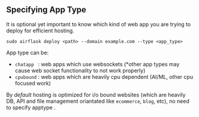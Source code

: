 ## Specifying App Type
It is optional yet important to know which kind of web app you are trying to deploy for efficient hosting.

```
sudo airflask deploy <path> --domain example.com --type <app_type>
```
App type can be:
- `chatapp ` : web apps which use websockets (*other app types may cause web socket functionality to not work properly)
- `cpubound` : web apps which are heavily cpu dependent (AI/ML, other cpu focused work)

By *default* hosting is optimized for i/o bound websites (which are heavily DB, API and file management oriantated like `ecommerce`, `blog`, etc), no need to specify apptype .

